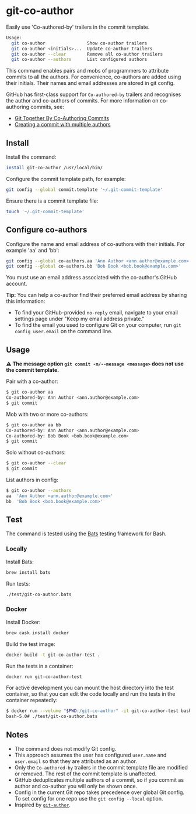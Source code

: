 # git-co-author

Easily use 'Co-authored-by' trailers in the commit template.

```bash
Usage:
  git co-author                Show co-author trailers
  git co-author <initials>...  Update co-author trailers
  git co-author --clear        Remove all co-author trailers
  git co-author --authors      List configured authors
```

This command enables pairs and mobs of programmers to attribute commits to all the authors. For convenience, co-authors are added using their initials. Their names and email addresses are stored in git config.

GitHub has first-class support for `Co-authored-by` trailers and recognises the author and co-authors of commits. For more information on co-authoring commits, see:

- [Git Together By Co-Authoring Commits](https://github.community/t5/Support-Protips/Git-Together-By-Co-Authoring-Commits/ba-p/27480)
- [Creating a commit with multiple authors](https://help.github.com/en/github/committing-changes-to-your-project/creating-a-commit-with-multiple-authors)

## Install

Install the command:

```bash
install git-co-author /usr/local/bin/
```

Configure the commit template path, for example:

```bash
git config --global commit.template '~/.git-commit-template'
```

Ensure there is a commit template file:

```bash
touch '~/.git-commit-template'
```

## Configure co-authors

Configure the name and email address of co-authors with their initials. For example 'aa' and 'bb':

```bash
git config --global co-authors.aa 'Ann Author <ann.author@example.com>'
git config --global co-authors.bb 'Bob Book <bob.book@example.com>'
```

You must use an email address associated with the co-author's GitHub account.

**Tip:** You can help a co-author find their preferred email address by sharing this information:

- To find your GitHub-provided `no-reply` email, navigate to your email settings page under "Keep my email address private."
- To find the email you used to configure Git on your computer, run `git config user.email` on the command line.

## Usage

**:warning: The message option `git commit -m/--message <message>` does not use the commit template.**

Pair with a co-author:

```bash
$ git co-author aa
Co-authored-by: Ann Author <ann.author@example.com>
$ git commit
```

Mob with two or more co-authors:

```bash
$ git co-author aa bb
Co-authored-by: Ann Author <ann.author@example.com>
Co-authored-by: Bob Book <bob.book@example.com>
$ git commit
```

Solo without co-authors:

```bash
$ git co-author --clear
$ git commit
```

List authors in config:

```bash
$ git co-author --authors
aa  'Ann Author <ann.author@example.com>'
bb  'Bob Book <bob.book@example.com>'
```

## Test

The command is tested using the [Bats](https://github.com/sstephenson/bats) testing framework for Bash.

### Locally

Install Bats:

```bash
brew install bats
```

Run tests:

```bash
./test/git-co-author.bats
```

### Docker

Install Docker:

```bash
brew cask install docker
```

Build the test image:

```bash
docker build -t git-co-author-test .
```

Run the tests in a container:

```bash
docker run git-co-author-test
```

For active development you can mount the host directory into the test container,
so that you can edit the code locally and run the tests in the container
repeatedly:

```bash
$ docker run --volume "$PWD:/git-co-author" -it git-co-author-test bash
bash-5.0# ./test/git-co-author.bats
```

## Notes

- The command does not modify Git config.
- This approach assumes the user has configured `user.name` and `user.email` so that they are attributed as an author.
- Only the `Co-authored-by` trailers in the commit template file are modified or removed. The rest of the commit template is unaffected.
- GitHub deduplicates multiple authors of a commit, so if you commit as author and co-author you will only be shown once.
- Config in the current Git repo takes precedence over global Git config. To set config for one repo use the `git config --local` option.
- Inspired by [`git-author`](https://github.com/pivotal/git-author).
